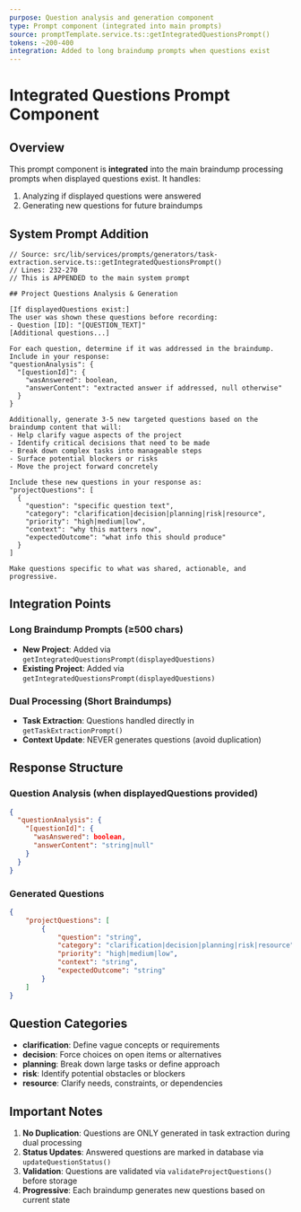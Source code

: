 ```yaml
---
purpose: Question analysis and generation component
type: Prompt component (integrated into main prompts)
source: promptTemplate.service.ts::getIntegratedQuestionsPrompt()
tokens: ~200-400
integration: Added to long braindump prompts when questions exist
---
```


# Integrated Questions Prompt Component

## Overview

This prompt component is **integrated** into the main braindump processing prompts when displayed questions exist. It handles:

1. Analyzing if displayed questions were answered
2. Generating new questions for future braindumps

## System Prompt Addition

```
// Source: src/lib/services/prompts/generators/task-extraction.service.ts::getIntegratedQuestionsPrompt()
// Lines: 232-270
// This is APPENDED to the main system prompt

## Project Questions Analysis & Generation

[If displayedQuestions exist:]
The user was shown these questions before recording:
- Question [ID]: "[QUESTION_TEXT]"
[Additional questions...]

For each question, determine if it was addressed in the braindump.
Include in your response:
"questionAnalysis": {
  "[questionId]": {
    "wasAnswered": boolean,
    "answerContent": "extracted answer if addressed, null otherwise"
  }
}

Additionally, generate 3-5 new targeted questions based on the braindump content that will:
- Help clarify vague aspects of the project
- Identify critical decisions that need to be made
- Break down complex tasks into manageable steps
- Surface potential blockers or risks
- Move the project forward concretely

Include these new questions in your response as:
"projectQuestions": [
  {
    "question": "specific question text",
    "category": "clarification|decision|planning|risk|resource",
    "priority": "high|medium|low",
    "context": "why this matters now",
    "expectedOutcome": "what info this should produce"
  }
]

Make questions specific to what was shared, actionable, and progressive.
```

## Integration Points

### Long Braindump Prompts (≥500 chars)

- **New Project**: Added via `getIntegratedQuestionsPrompt(displayedQuestions)`
- **Existing Project**: Added via `getIntegratedQuestionsPrompt(displayedQuestions)`

### Dual Processing (Short Braindumps)

- **Task Extraction**: Questions handled directly in `getTaskExtractionPrompt()`
- **Context Update**: NEVER generates questions (avoid duplication)

## Response Structure

### Question Analysis (when displayedQuestions provided)

```json
{
  "questionAnalysis": {
    "[questionId]": {
      "wasAnswered": boolean,
      "answerContent": "string|null"
    }
  }
}
```

### Generated Questions

```json
{
	"projectQuestions": [
		{
			"question": "string",
			"category": "clarification|decision|planning|risk|resource",
			"priority": "high|medium|low",
			"context": "string",
			"expectedOutcome": "string"
		}
	]
}
```

## Question Categories

- **clarification**: Define vague concepts or requirements
- **decision**: Force choices on open items or alternatives
- **planning**: Break down large tasks or define approach
- **risk**: Identify potential obstacles or blockers
- **resource**: Clarify needs, constraints, or dependencies

## Important Notes

1. **No Duplication**: Questions are ONLY generated in task extraction during dual processing
2. **Status Updates**: Answered questions are marked in database via `updateQuestionStatus()`
3. **Validation**: Questions are validated via `validateProjectQuestions()` before storage
4. **Progressive**: Each braindump generates new questions based on current state
